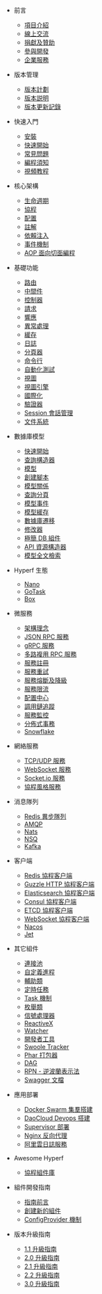 * 前言

  * [項目介紹](zh-hk/README.md)
  * [線上交流](zh-hk/communication.md)
  * [捐獻及贊助](zh-hk/donate.md)
  * [參與開發](zh-hk/contribute.md)
  * [企業服務](zh-hk/enterprise-service.md)

* 版本管理

  * [版本計劃](zh-hk/release-planning.md)
  * [版本説明](zh-hk/versions.md)
  * [版本更新記錄](zh-hk/changelog.md)

* 快速入門

  * [安裝](zh-hk/quick-start/install.md)
  * [快速開始](zh-hk/quick-start/overview.md)
  * [常見問題](zh-hk/quick-start/questions.md)
  * [編程須知](zh-hk/quick-start/important.md)
  * [視頻教程](https://space.bilibili.com/1176880220/channel/seriesdetail?sid=2121560)

* 核心架構

  * [生命週期](zh-hk/lifecycle.md)
  * [協程](zh-hk/coroutine.md)
  * [配置](zh-hk/config.md)
  * [註解](zh-hk/annotation.md)
  * [依賴注入](zh-hk/di.md)
  * [事件機制](zh-hk/event.md)
  * [AOP 面向切面編程](zh-hk/aop.md)

* 基礎功能

  * [路由](zh-hk/router.md)
  * [中間件](zh-hk/middleware/middleware.md)
  * [控制器](zh-hk/controller.md)
  * [請求](zh-hk/request.md)
  * [響應](zh-hk/response.md)
  * [異常處理](zh-hk/exception-handler.md)
  * [緩存](zh-hk/cache.md)
  * [日誌](zh-hk/logger.md)
  * [分頁器](zh-hk/paginator.md)
  * [命令行](zh-hk/command.md)
  * [自動化測試](zh-hk/testing.md)
  * [視圖](zh-hk/view.md)
  * [視圖引擎](zh-hk/view-engine.md)
  * [國際化](zh-hk/translation.md)
  * [驗證器](zh-hk/validation.md)
  * [Session 會話管理](zh-hk/session.md)
  * [文件系統](zh-hk/filesystem.md)

* 數據庫模型

  * [快速開始](zh-hk/db/quick-start.md)
  * [查詢構造器](zh-hk/db/querybuilder.md)
  * [模型](zh-hk/db/model.md)
  * [創建腳本](zh-hk/db/gen.md)
  * [模型關係](zh-hk/db/relationship.md)
  * [查詢分頁](zh-hk/db/paginator.md)
  * [模型事件](zh-hk/db/event.md)
  * [模型緩存](zh-hk/db/model-cache.md)
  * [數據庫遷移](zh-hk/db/migration.md)
  * [修改器](zh-hk/db/mutators.md)
  * [極簡 DB 組件](zh-hk/db/db.md)
  * [API 資源構造器](zh-hk/db/resource.md)
  * [模型全文檢索](zh-hk/scout.md)

* Hyperf 生態

  * [Nano](https://github.com/hyperf/nano)
  * [GoTask](https://github.com/hyperf/gotask)
  * [Box](zh-hk/eco/box.md)

* 微服務

  * [架構理念](zh-hk/microservice.md)
  * [JSON RPC 服務](zh-hk/json-rpc.md)
  * [gRPC 服務](zh-hk/grpc.md)
  * [多路複用 RPC 服務](zh-hk/rpc-multiplex.md) 
  * [服務註冊](zh-hk/service-register.md)
  * [服務重試](zh-hk/retry.md)
  * [服務熔斷及降級](zh-hk/circuit-breaker.md)
  * [服務限流](zh-hk/rate-limit.md)
  * [配置中心](zh-hk/config-center.md)
  * [調用鏈追蹤](zh-hk/tracer.md)
  * [服務監控](zh-hk/metric.md)
  * [分佈式事務](zh-hk/distributed-transaction.md)
  * [Snowflake](zh-hk/snowflake.md)

* 網絡服務

  * [TCP/UDP 服務](zh-hk/tcp-server.md)
  * [WebSocket 服務](zh-hk/websocket-server.md)
  * [Socket.io 服務](zh-hk/socketio-server.md)
  * [協程風格服務](zh-hk/coroutine-server.md)

* 消息隊列

  * [Redis 異步隊列](zh-hk/async-queue.md)
  * [AMQP](zh-hk/amqp.md)
  * [Nats](zh-hk/nats.md)
  * [NSQ](zh-hk/nsq.md)
  * [Kafka](zh-hk/kafka.md)

* 客户端

  * [Redis 協程客户端](zh-hk/redis.md)
  * [Guzzle HTTP 協程客户端](zh-hk/guzzle.md)
  * [Elasticsearch 協程客户端](zh-hk/elasticsearch.md)
  * [Consul 協程客户端](zh-hk/consul.md)
  * [ETCD 協程客户端](zh-hk/etcd.md)
  * [WebSocket 協程客户端](zh-hk/websocket-client.md)
  * [Nacos](zh-hk/nacos.md)
  * [Jet](zh-hk/jet.md)

* 其它組件

  * [連接池](zh-hk/pool.md)
  * [自定義進程](zh-hk/process.md)
  * [輔助類](zh-hk/utils.md)
  * [定時任務](zh-hk/crontab.md)
  * [Task 機制](zh-hk/task.md)
  * [枚舉類](zh-hk/constants.md)
  * [信號處理器](zh-hk/signal.md)
  * [ReactiveX](zh-hk/reactive-x.md)
  * [Watcher](zh-hk/watcher.md)
  * [開發者工具](zh-hk/devtool.md)
  * [Swoole Tracker](zh-hk/swoole-tracker.md)
  * [Phar 打包器](zh-hk/phar.md)
  * [DAG](zh-hk/dag.md)
  * [RPN - 逆波蘭表示法](zh-hk/rpn.md)
  * [Swagger 文檔](zh-hk/swagger.md)

* 應用部署

  * [Docker Swarm 集羣搭建](zh-hk/tutorial/docker-swarm.md)
  * [DaoCloud Devops 搭建](zh-hk/tutorial/daocloud.md)
  * [Supervisor 部署](zh-hk/tutorial/supervisor.md)
  * [Nginx 反向代理](zh-hk/tutorial/nginx.md)
  * [阿里雲日誌服務](zh-hk/tutorial/aliyun-logger.md)

* Awesome Hyperf

  * [協程組件庫](zh-hk/awesome-components.md)

* 組件開發指南

  * [指南前言](zh-hk/component-guide/intro.md)
  * [創建新的組件](zh-hk/component-guide/create.md)
  * [ConfigProvider 機制](zh-hk/component-guide/configprovider.md)

* 版本升級指南

  * [1.1 升級指南](zh-hk/upgrade/1.1.md)
  * [2.0 升級指南](zh-hk/upgrade/2.0.md)
  * [2.1 升級指南](zh-hk/upgrade/2.1.md)
  * [2.2 升級指南](zh-hk/upgrade/2.2.md)
  * [3.0 升級指南](zh-hk/upgrade/3.0.md)
